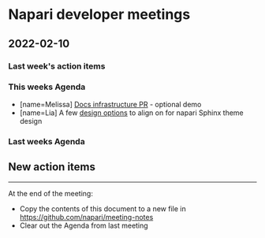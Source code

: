 # Napari developer meetings

## 2022-02-10

### Last week's action items

### This weeks Agenda

- [name=Melissa] [Docs infrastructure PR](https://github.com/napari/napari/pull/4047) - optional demo
- [name=Lia] A few [design options](https://www.figma.com/file/ahjEJjeaFL6oTjeQaueGDQ/napari-Sphinx-Theme?node-id=0%3A1) to align on for napari Sphinx theme design



### Last weeks Agenda






## New action items

------

At the end of the meeting:
- Copy the contents of this document to a new file in https://github.com/napari/meeting-notes
- Clear out the Agenda from last meeting
